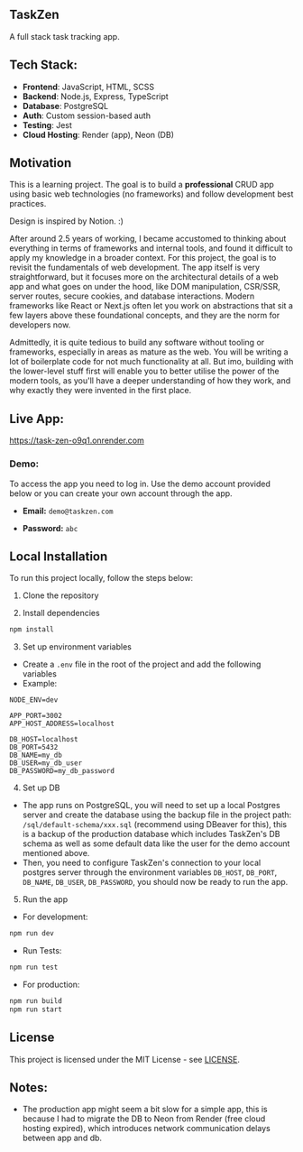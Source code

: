 ## TaskZen 

A full stack task tracking app.


## Tech Stack:

- **Frontend**: JavaScript, HTML, SCSS
- **Backend**: Node.js, Express, TypeScript
- **Database**: PostgreSQL
- **Auth**: Custom session-based auth
- **Testing**: Jest
- **Cloud Hosting**: Render (app), Neon (DB)


## Motivation

This is a learning project. The goal is to build a **professional** CRUD app using basic web technologies (no frameworks) and follow development best practices.

Design is inspired by Notion. :)

After around 2.5 years of working, I became accustomed to thinking about everything in terms of frameworks and internal tools, and found it difficult to apply my knowledge in a broader context. For this project, the goal is to revisit the fundamentals of web development. The app itself is very straightforward, but it focuses more on the architectural details of a web app and what goes on under the hood, like DOM manipulation, CSR/SSR, server routes, secure cookies, and database interactions. Modern frameworks like React or Next.js often let you work on abstractions that sit a few layers above these foundational concepts, and they are the norm for developers now.

Admittedly, it is quite tedious to build any software without tooling or frameworks, especially in areas as mature as the web. You will be writing a lot of boilerplate code for not much functionality at all. But imo, building with the lower-level stuff first will enable you to better utilise the power of the modern tools, as you'll have a deeper understanding of how they work, and why exactly they were invented in the first place.


## Live App:

https://task-zen-o9q1.onrender.com

### Demo:

To access the app you need to log in. Use the demo account provided below or you can create your own account through the app.

- **Email:** ```demo@taskzen.com```

- **Password:** ```abc```


## Local Installation

To run this project locally, follow the steps below:

1. Clone the repository

2. Install dependencies

```bash
npm install
```

3. Set up environment variables

- Create a `.env` file in the root of the project and add the following variables
- Example:
```
NODE_ENV=dev

APP_PORT=3002
APP_HOST_ADDRESS=localhost

DB_HOST=localhost
DB_PORT=5432
DB_NAME=my_db
DB_USER=my_db_user
DB_PASSWORD=my_db_password
```

4. Set up DB
- The app runs on PostgreSQL, you will need to set up a local Postgres server and create the database using the backup file in the project path: ```/sql/default-schema/xxx.sql``` (recommend using DBeaver for this), this is a backup of the production database which includes TaskZen's DB schema as well as some default data like the user for the demo account mentioned above.
- Then, you need to configure TaskZen's connection to your local postgres server through the environment variables ```DB_HOST```, ```DB_PORT```, ```DB_NAME```, ```DB_USER```, ```DB_PASSWORD```, you should now be ready to run the app.

5. Run the app
   
- For development:
```bash
npm run dev
```

- Run Tests:
```bash
npm run test
```

- For production:
```bash
npm run build
npm run start
```

## License

This project is licensed under the MIT License - see [LICENSE](LICENSE).


## Notes:

- The production app might seem a bit slow for a simple app, this is because I had to migrate the DB to Neon from Render (free cloud hosting expired), which introduces network communication delays between app and db.














